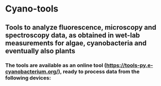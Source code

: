 # Cyano-tools

## Tools to analyze fluorescence, microscopy and spectroscopy data, as obtained in wet-lab measurements for algae, cyanobacteria and eventually also plants 

### The tools are available as an online tool (https://tools-py.e-cyanobacterium.org/), ready to process data from the following devices:

